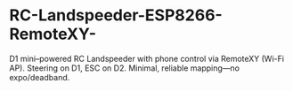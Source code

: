 # RC-Landspeeder-ESP8266-RemoteXY-
D1 mini–powered RC Landspeeder with phone control via RemoteXY (Wi-Fi AP). Steering on D1, ESC on D2. Minimal, reliable mapping—no expo/deadband.
